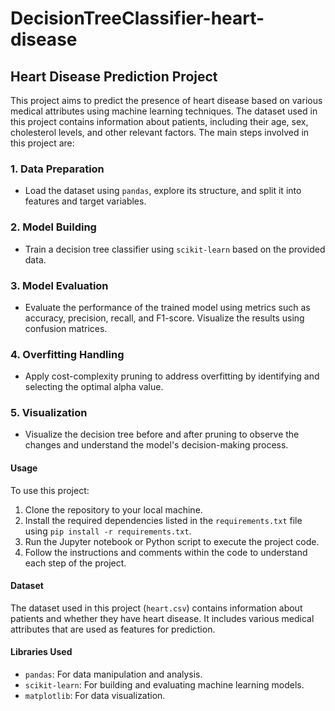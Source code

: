 # DecisionTreeClassifier-heart-disease
## Heart Disease Prediction Project

This project aims to predict the presence of heart disease based on various medical attributes using machine learning techniques. The dataset used in this project contains information about patients, including their age, sex, cholesterol levels, and other relevant factors. The main steps involved in this project are:

### 1. Data Preparation
- Load the dataset using `pandas`, explore its structure, and split it into features and target variables.

### 2. Model Building
- Train a decision tree classifier using `scikit-learn` based on the provided data.

### 3. Model Evaluation
- Evaluate the performance of the trained model using metrics such as accuracy, precision, recall, and F1-score. Visualize the results using confusion matrices.

### 4. Overfitting Handling
- Apply cost-complexity pruning to address overfitting by identifying and selecting the optimal alpha value.

### 5. Visualization
- Visualize the decision tree before and after pruning to observe the changes and understand the model's decision-making process.

#### Usage

To use this project:

1. Clone the repository to your local machine.
2. Install the required dependencies listed in the `requirements.txt` file using `pip install -r requirements.txt`.
3. Run the Jupyter notebook or Python script to execute the project code.
4. Follow the instructions and comments within the code to understand each step of the project.

#### Dataset

The dataset used in this project (`heart.csv`) contains information about patients and whether they have heart disease. It includes various medical attributes that are used as features for prediction.

#### Libraries Used

- `pandas`: For data manipulation and analysis.
- `scikit-learn`: For building and evaluating machine learning models.
- `matplotlib`: For data visualization.

